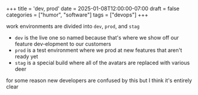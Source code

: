+++
title = 'dev, prod'
date = 2025-01-08T12:00:00-07:00
draft = false
categories = ["humor", "software"]
tags = ["devops"]
+++

work environments are divided into `dev`, `prod`, and `stag`

* `dev` is the live one so named because that's where we show off our feature dev-elopment to our customers
* `prod` is a test environment where we prod at new features that aren't ready yet
* `stag` is a special build where all of the avatars are replaced with various deer

for some reason new developers are confused by this but I think it's entirely clear